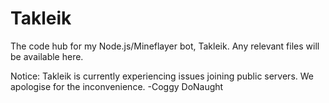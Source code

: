 # Takleik
The code hub for my Node.js/Mineflayer bot, Takleik. Any relevant files will be available here.

Notice: Takleik is currently experiencing issues joining public servers. We apologise for the inconvenience.
-Coggy DoNaught
